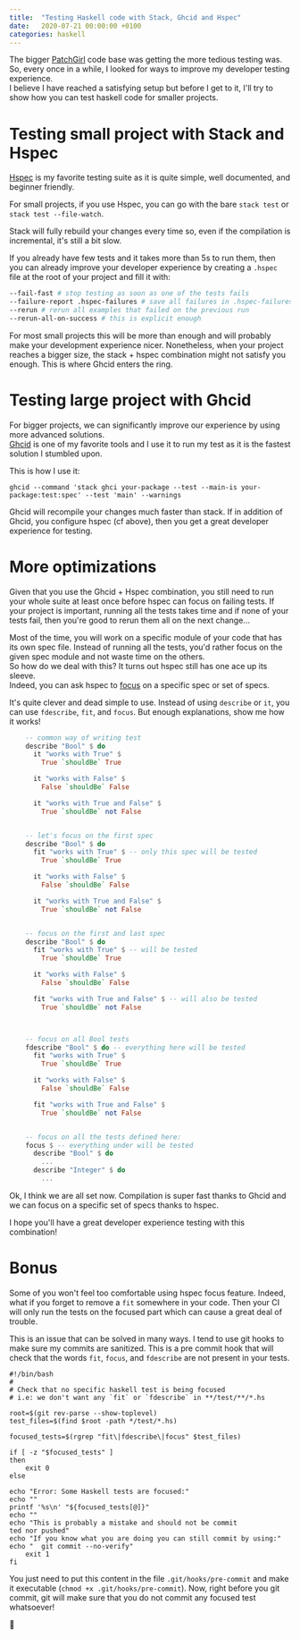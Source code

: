 ```yaml
---
title:  "Testing Haskell code with Stack, Ghcid and Hspec"
date:   2020-07-21 00:00:00 +0100
categories: haskell
---
```


The bigger [PatchGirl](github.com/patchgirl/patchgirl) code base was getting the more tedious testing was. So, every once in a while, I looked for ways to improve my developer testing experience.<br/> I believe I have reached a satisfying setup but before I get to it, I'll try to show how you can test haskell code for smaller projects.

# Testing small project with Stack and Hspec

[Hspec](https://hspec.github.io/) is my favorite testing suite as it is quite simple, well documented, and beginner friendly.

For small projects, if you use Hspec, you can go with the bare `stack test` or `stack test --file-watch`.

Stack will fully rebuild your changes every time so, even if the compilation is incremental, it's still a bit slow.

If you already have few tests and it takes more than 5s to run them, then you can already improve your developer experience by creating a `.hspec` file at the root of your project and fill it with:

```bash
--fail-fast # stop testing as soon as one of the tests fails
--failure-report .hspec-failures # save all failures in .hspec-failures, this is needed for below
--rerun # rerun all examples that failed on the previous run
--rerun-all-on-success # this is explicit enough
```

For most small projects this will be more than enough and will probably make your development experience nicer. Nonetheless, when your project reaches a bigger size, the stack + hspec combination might not satisfy you enough. This is where Ghcid enters the ring.

# Testing large project with Ghcid

For bigger projects, we can significantly improve our experience by using more advanced solutions.<br/>
[Ghcid](https://github.com/ndmitchell/ghcid) is one of my favorite tools and I use it to run my test as it is the fastest solution I stumbled upon.

This is how I use it:

`ghcid --command 'stack ghci your-package --test --main-is your-package:test:spec' --test 'main' --warnings`

Ghcid will recompile your changes much faster than stack. If in addition of Ghcid, you configure hspec (cf above), then you get a great developer experience for testing.<br/>

# More optimizations

Given that you use the Ghcid + Hspec combination, you still need to run your whole suite at least once before hspec can focus on failing tests.
If your project is important, running all the tests takes time and if none of your tests fail, then you're good to rerun them all on the next change...

Most of the time, you will work on a specific module of your code that has its own spec file. Instead of running all the tests, you'd rather focus on the given spec module and not waste time on the others.<br/>
So how do we deal with this? It turns out hspec still has one ace up its sleeve.<br/>
Indeed, you can ask hspec to [focus](http://hackage.haskell.org/package/hspec-2.7.1/docs/Test-Hspec.html#g:5) on a specific spec or set of specs.

It's quite clever and dead simple to use. Instead of using `describe` or `it`, you can use `fdescribe`, `fit`, and `focus`. But enough explanations, show me how it works!

```haskell
    -- common way of writing test
    describe "Bool" $ do
      it "works with True" $
        True `shouldBe` True

      it "works with False" $
        False `shouldBe` False

      it "works with True and False" $
        True `shouldBe` not False


    -- let's focus on the first spec
    describe "Bool" $ do
      fit "works with True" $ -- only this spec will be tested
        True `shouldBe` True

      it "works with False" $
        False `shouldBe` False

      it "works with True and False" $
        True `shouldBe` not False


    -- focus on the first and last spec
    describe "Bool" $ do
      fit "works with True" $ -- will be tested
        True `shouldBe` True

      it "works with False" $
        False `shouldBe` False

      fit "works with True and False" $ -- will also be tested
        True `shouldBe` not False



    -- focus on all Bool tests
    fdescribe "Bool" $ do -- everything here will be tested
      fit "works with True" $
        True `shouldBe` True

      it "works with False" $
        False `shouldBe` False

      fit "works with True and False" $
        True `shouldBe` not False


    -- focus on all the tests defined here:
    focus $ -- everything under will be tested
      describe "Bool" $ do
        ...
      describe "Integer" $ do
        ...

```

Ok, I think we are all set now. Compilation is super fast thanks to Ghcid and we can focus on a specific set of specs thanks to hspec.

I hope you'll have a great developer experience testing with this combination!

# Bonus

Some of you won't feel too comfortable using hspec focus feature. Indeed, what if you forget to remove a `fit` somewhere in your code. Then your CI will only run the tests on the focused part which can cause a great deal of trouble.

This is an issue that can be solved in many ways. I tend to use git hooks to make sure my commits are sanitized.
This is a pre commit hook that will check that the words `fit`, `focus`, and `fdescribe` are not present in your tests.

```
#!/bin/bash
#
# Check that no specific haskell test is being focused
# i.e: we don't want any `fit` or `fdescribe` in **/test/**/*.hs

root=$(git rev-parse --show-toplevel)
test_files=$(find $root -path */test/*.hs)

focused_tests=$(rgrep "fit\|fdescribe\|focus" $test_files)

if [ -z "$focused_tests" ]
then
    exit 0
else

echo "Error: Some Haskell tests are focused:"
echo ""
printf '%s\n' "${focused_tests[@]}"
echo ""
echo "This is probably a mistake and should not be commit
ted nor pushed"
echo "If you know what you are doing you can still commit by using:"
echo "  git commit --no-verify"
    exit 1
fi
```
You just need to put this content in the file `.git/hooks/pre-commit` and make it executable (`chmod +x .git/hooks/pre-commit`).
Now, right before you git commit, git will make sure that you do not commit any focused test whatsoever!


:cactus:
